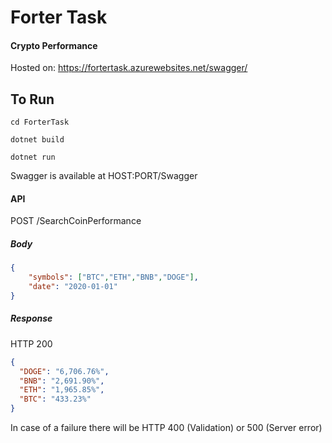 # Forter Task
#### Crypto Performance
Hosted on:
https://fortertask.azurewebsites.net/swagger/
## To Run
`cd ForterTask`

`dotnet build`

`dotnet run`

Swagger is available at HOST:PORT/Swagger

#### API
POST /SearchCoinPerformance

##### Body
```json
{
    "symbols": ["BTC","ETH","BNB","DOGE"],
    "date": "2020-01-01"
}
```
##### Response 
HTTP 200
```json
{
  "DOGE": "6,706.76%",
  "BNB": "2,691.90%",
  "ETH": "1,965.85%",
  "BTC": "433.23%"
}
```

In case of a failure there will be HTTP 400 (Validation) or 500 (Server error)